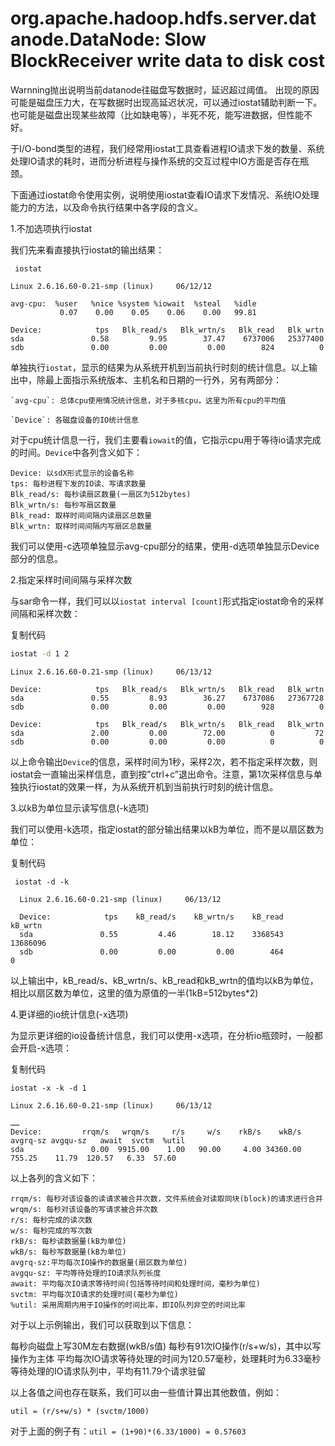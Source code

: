 # org.apache.hadoop.hdfs.server.datanode.DataNode: Slow BlockReceiver write data to disk cost
Warnning抛出说明当前datanode往磁盘写数据时，延迟超过阈值。
出现的原因可能是磁盘压力大，在写数据时出现高延迟状况，可以通过iostat辅助判断一下。
也可能是磁盘出现某些故障（比如缺电等），半死不死，能写进数据，但性能不好。

于I/O-bond类型的进程，我们经常用iostat工具查看进程IO请求下发的数量、系统处理IO请求的耗时，进而分析进程与操作系统的交互过程中IO方面是否存在瓶颈。



下面通过iostat命令使用实例，说明使用iostat查看IO请求下发情况、系统IO处理能力的方法，以及命令执行结果中各字段的含义。

 

1.不加选项执行iostat

我们先来看直接执行iostat的输出结果：


```
 iostat
```
    Linux 2.6.16.60-0.21-smp (linux)     06/12/12

    avg-cpu:  %user   %nice %system %iowait  %steal   %idle
               0.07    0.00    0.05    0.06    0.00   99.81

    Device:            tps   Blk_read/s   Blk_wrtn/s   Blk_read   Blk_wrtn
    sda               0.58         9.95        37.47    6737006   25377400
    sdb               0.00         0.00         0.00        824          0

单独执行`iostat`，显示的结果为从系统开机到当前执行时刻的统计信息。以上输出中，除最上面指示系统版本、主机名和日期的一行外，另有两部分：

    `avg-cpu`: 总体cpu使用情况统计信息，对于多核cpu，这里为所有cpu的平均值

    `Device`: 各磁盘设备的IO统计信息



对于cpu统计信息一行，我们主要看`iowait`的值，它指示cpu用于等待io请求完成的时间。`Device`中各列含义如下：

    Device: 以sdX形式显示的设备名称
    tps: 每秒进程下发的IO读、写请求数量
    Blk_read/s: 每秒读扇区数量(一扇区为512bytes)
    Blk_wrtn/s: 每秒写扇区数量
    Blk_read: 取样时间间隔内读扇区总数量
    Blk_wrtn: 取样时间间隔内写扇区总数量

我们可以使用-c选项单独显示avg-cpu部分的结果，使用-d选项单独显示Device部分的信息。



2.指定采样时间间隔与采样次数

与sar命令一样，我们可以以`iostat interval [count]`形式指定iostat命令的采样间隔和采样次数：

复制代码
```bash
iostat -d 1 2
```
    Linux 2.6.16.60-0.21-smp (linux)     06/13/12

    Device:            tps   Blk_read/s   Blk_wrtn/s   Blk_read   Blk_wrtn
    sda               0.55         8.93        36.27    6737086   27367728
    sdb               0.00         0.00         0.00        928          0

    Device:            tps   Blk_read/s   Blk_wrtn/s   Blk_read   Blk_wrtn
    sda               2.00         0.00        72.00          0         72
    sdb               0.00         0.00         0.00          0          0

以上命令输出`Device`的信息，采样时间为1秒，采样2次，若不指定采样次数，则iostat会一直输出采样信息，直到按”ctrl+c”退出命令。注意，第1次采样信息与单独执行iostat的效果一样，为从系统开机到当前执行时刻的统计信息。



3.以kB为单位显示读写信息(-k选项)

我们可以使用-k选项，指定iostat的部分输出结果以kB为单位，而不是以扇区数为单位：

复制代码
```
 iostat -d -k
```
      Linux 2.6.16.60-0.21-smp (linux)     06/13/12

      Device:            tps    kB_read/s    kB_wrtn/s    kB_read    kB_wrtn
      sda               0.55         4.46        18.12    3368543   13686096
      sdb               0.00         0.00         0.00        464          0

以上输出中，kB_read/s、kB_wrtn/s、kB_read和kB_wrtn的值均以kB为单位，相比以扇区数为单位，这里的值为原值的一半(1kB=512bytes*2)



4.更详细的io统计信息(-x选项)

为显示更详细的io设备统计信息，我们可以使用-x选项，在分析io瓶颈时，一般都会开启-x选项：

复制代码
```
iostat -x -k -d 1
```
    Linux 2.6.16.60-0.21-smp (linux)     06/13/12

    ……
    Device:         rrqm/s   wrqm/s     r/s     w/s    rkB/s    wkB/s avgrq-sz avgqu-sz   await  svctm  %util
    sda               0.00  9915.00    1.00   90.00     4.00 34360.00   755.25    11.79  120.57   6.33  57.60

以上各列的含义如下：

    rrqm/s: 每秒对该设备的读请求被合并次数，文件系统会对读取同块(block)的请求进行合并
    wrqm/s: 每秒对该设备的写请求被合并次数
    r/s: 每秒完成的读次数
    w/s: 每秒完成的写次数
    rkB/s: 每秒读数据量(kB为单位)
    wkB/s: 每秒写数据量(kB为单位)
    avgrq-sz:平均每次IO操作的数据量(扇区数为单位)
    avgqu-sz: 平均等待处理的IO请求队列长度
    await: 平均每次IO请求等待时间(包括等待时间和处理时间，毫秒为单位)
    svctm: 平均每次IO请求的处理时间(毫秒为单位)
    %util: 采用周期内用于IO操作的时间比率，即IO队列非空的时间比率


对于以上示例输出，我们可以获取到以下信息：

每秒向磁盘上写30M左右数据(wkB/s值)
每秒有91次IO操作(r/s+w/s)，其中以写操作为主体
平均每次IO请求等待处理的时间为120.57毫秒，处理耗时为6.33毫秒
等待处理的IO请求队列中，平均有11.79个请求驻留


以上各值之间也存在联系，我们可以由一些值计算出其他数值，例如：

`util = (r/s+w/s) * (svctm/1000)`

对于上面的例子有：`util = (1+90)*(6.33/1000) = 0.57603`
